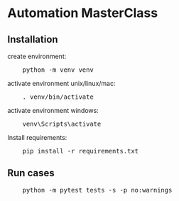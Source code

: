 # Automation MasterClass

## Installation

create environment:

<pre>
    python -m venv venv
</pre>

activate environment unix/linux/mac:

<pre>
    . venv/bin/activate
</pre>

activate environment windows:

<pre>
    venv\Scripts\activate
</pre>

Install requirements:

<pre>
    pip install -r requirements.txt
</pre>

## Run cases

<pre>
    python -m pytest tests -s -p no:warnings
</pre>
